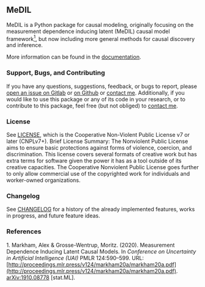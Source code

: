 ## MeDIL
MeDIL is a Python package for causal modeling, originally focusing on the measurement dependence inducing latent (MeDIL) causal model framework[<sup>1</sup>](#uai_paper), but now including more general methods for causal discovery and inference.

More information can be found in the [documentation](https://medil.causal.dev).

### Support, Bugs, and Contributing
If you have any questions, suggestions, feedback, or bugs to report, please [open an issue on Gitlab](https://gitlab.com/alex-markham/medil/issues/new) or [on Github](https://github.com/Alex-Markham/medil/issues/new) or [contact me](https://causal.dev/#contact).
Additionally, if you would like to use this package or any of its code in your research, or to contribute to this package, feel free (but not obliged) to [contact me](https://causal.dev/#contact).

### License
See [LICENSE](https://gitlab.com/alex-markham/medil/blob/master/LICENSE.txt), which is the Cooperative Non-Violent Public License v7 or later (CNPLv7+).
Brief License Summary: The Nonviolent Public License aims to ensure basic protections against forms of violence, coercion, and discrimination.
This license covers several formats of creative work but has extra terms for software given the power it has as a tool outside of its creative capacities.
The Cooperative Nonviolent Public License goes further to only allow commercial use of the copyrighted work for individuals and worker-owned organizations. 

### Changelog
See [CHANGELOG](https://gitlab.com/alex-markham/medil/blob/master/CHANGELOG.md) for a history of the already implemented features, works in progress, and future feature ideas.

### References
<a name="uai_paper"> 1.</a> Markham, Alex & Grosse-Wentrup, Moritz. (2020). Measurement Dependence Inducing Latent Causal Models. In *Conference on Uncertainty in Artificial Intelligence (UAI)* PMLR 124:590&ndash;599. URL: [http://proceedings.mlr.press/v124/markham20a/markham20a.pdf](http://proceedings.mlr.press/v124/markham20a/markham20a.pdf). [arXiv:1910.08778](https://arxiv.org/abs/1910.08778) [stat.ML].
